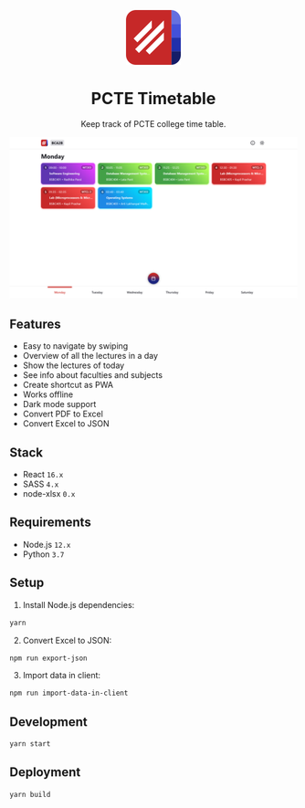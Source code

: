 <p align="center">
  <img src="./public/img/icon-192.png" width="96" />
</p>

<h1 align="center">PCTE Timetable</h1>

<p align="center">Keep track of PCTE college time table.</p>

<p align="center">
  <img src="./_screenshots/desktop-light.png" width="1280" />
</p>

## Features

- Easy to navigate by swiping
- Overview of all the lectures in a day
- Show the lectures of today
- See info about faculties and subjects
- Create shortcut as PWA
- Works offline
- Dark mode support
- Convert PDF to Excel
- Convert Excel to JSON

## Stack

- React `16.x`
- SASS `4.x`
- node-xlsx `0.x`

## Requirements

- Node.js `12.x`
- Python `3.7`

## Setup

1. Install Node.js dependencies:

```sh
yarn
```

2. Convert Excel to JSON:

```sh
npm run export-json
```

3. Import data in client:

```sh
npm run import-data-in-client
```

## Development

```sh
yarn start
```

## Deployment

```sh
yarn build
```
